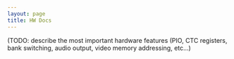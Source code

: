 ```yaml
---
layout: page
title: HW Docs
---
```


(TODO: describe the most important hardware features (PIO, CTC registers,
bank switching, audio output, video memory addressing, etc...)

